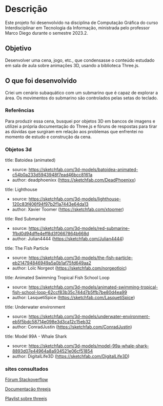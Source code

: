 # Descrição

Este projeto foi desenvolvido na disciplina de Computação Gráfica do curso Interdisciplinar em Tecnologia da Informação, ministrada pelo professor Marco Diego durante o semestre 2023.2.

## Objetivo
Desenvolver uma cena, jogo, etc., que condensasse o conteúdo estudado em sala de aula sobre animações 3D, usando a biblioteca Three.js.

## O que foi desenvolvido
Criei um cenário subaquático com um submarino que é capaz de explorar a área. Os movimentos do submarino são controlados pelas setas do teclado.

### Referências
Para produzir essa cena, busquei por objetos 3D em bancos de imagens e utilizei a própria documentação do Three.js e fóruns de respostas para tirar as dúvidas que surgiram em relação aos problemas que enfrentei no momento de estudo e construção da cena.

### Objetos 3d
 title:	Batoidea (animated)
* source:	https://sketchfab.com/3d-models/batoidea-animated-c54b0a233d5943948f7ead46bcc8161a
* author:	deadphoenixx (https://sketchfab.com/DeadPhoenixx)

 title:	Lighthouse
* source:	https://sketchfab.com/3d-models/lighthouse-120c83f406f94f97b2f1a7443e64da13
* author:	Xavier Toomer (https://sketchfab.com/xtoomer)

 title:	Red Submarine
* source:	https://sketchfab.com/3d-models/red-submarine-1fbd0d94dffe4eff8d3f0667864b668d
* author:	Julian4444 (https://sketchfab.com/Julian4444)


 title:	The Fish Particle
* source:	https://sketchfab.com/3d-models/the-fish-particle-eb214794846949a5a0b1af75fd649aa2
* author:	Loïc Norgeot (https://sketchfab.com/norgeotloic)

title:	Animated Swimming Tropical Fish School Loop
* source:	https://sketchfab.com/3d-models/animated-swimming-tropical-fish-school-loop-62ccf83b35c744d7b5ffb7be80d4ea99
* author:	LasquetiSpice (https://sketchfab.com/LasquetiSpice)


 title:	Underwater environment
* source:	https://sketchfab.com/3d-models/underwater-environment-eb5f5bdc58714e098e3d3ca12c15eb32
* author:	ConradJustin (https://sketchfab.com/ConradJustin)

 title:	Model 99A - Whale Shark
* source:	https://sketchfab.com/3d-models/model-99a-whale-shark-8893d07e44964a8a934521e06cf51854
* author:	DigitalLife3D (https://sketchfab.com/DigitalLife3D)

### sites consultados

[Fórum Stackoverflow](https://stackoverflow.com/questions/71848021/gltf-animation-is-not-working-in-three-js)

[Documentação threejs](https://threejs.org/docs/)

[Playlist sobre threejs](https://www.youtube.com/watch?v=VxAH-c1ueR4&list=PLqhmS_S1oOPHMTxA6Ms67C29XMnz-HbEw)
